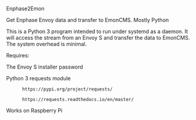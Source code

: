 Enphase2Emon

Get Enphase Envoy data and transfer to EmonCMS. Mostly Python

This is a Python 3 program intended to run under systemd as a daemon. It will access the stream from an Envoy S and transfer the data to EmonCMS. The system overhead is minimal. 

Requires: 

The Envoy S installer password

Python 3 requests module 

          https://pypi.org/project/requests/
          
          https://requests.readthedocs.io/en/master/

Works on Raspberry Pi
